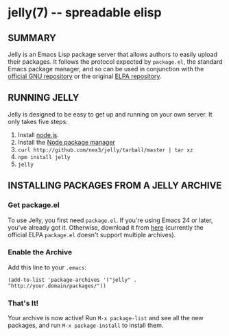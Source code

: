 jelly(7) -- spreadable elisp
============================

## SUMMARY

Jelly is an Emacs Lisp package server that allows authors to easily upload their
packages. It follows the protocol expected by `package.el`, the standard Emacs
package manager, and so can be used in conjunction with the [official GNU
repository](http://elpa.gnu.org/) or the original [ELPA
repository](http://tromey.com/elpa).

## RUNNING JELLY

Jelly is designed to be easy to get up and running on your own server. It only
takes five steps:

1. Install [node.js](http://nodejs.org/#download).
2. Install the [Node package manager](http://github.com/isaacs/npm#readme)
3. `curl http://github.com/nex3/jelly/tarball/master | tar xz`
4. `npm install jelly`
5. `jelly`

## INSTALLING PACKAGES FROM A JELLY ARCHIVE

### Get package.el

To use Jelly, you first need `package.el`. If you're using Emacs 24 or later,
you've already got it. Otherwise, download it from
[here](http://github.com/technomancy/package.el/raw/master/package.el)
(currently the official ELPA `package.el` doesn't support multiple archives).

### Enable the Archive

Add this line to your `.emacs`:

    (add-to-list 'package-archives '("jelly" . "http://your.domain/packages/"))

### That's It!

Your archive is now active! Run `M-x package-list` and see all the new packages,
and run `M-x package-install` to install them.
